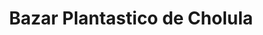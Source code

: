 ---
title: "Bazar Plantastico de Cholula"
url: /san-andres-cholula/bazar-plantastico-de-cholula/
shop: centro de jardinería
---
